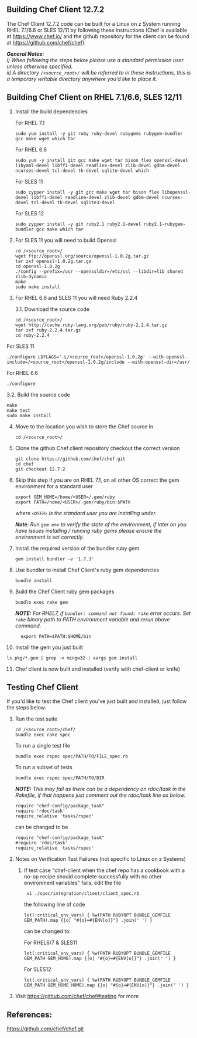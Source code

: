 ## Building Chef Client 12.7.2

The Chef Client 12.7.2 code can be built for a Linux on z System running RHEL 7.1/6.6 or SLES 12/11 by following these instructions (Chef is available at https://www.chef.io/ and the github repository for the client can be found at https://github.com/chef/chef):

_**General Notes:**_   
_i) When following the steps below please use a standard permission user unless otherwise specified._  
_ii) A directory `/<source_root>/` will be referred to in these instructions, this is a temporary writable directory anywhere you'd like to place it._


## Building Chef Client on RHEL 7.1/6.6, SLES 12/11

1. Install the build dependencies

    For RHEL 7.1 
    ```
    sudo yum install -y git ruby ruby-devel rubygems rubygem-bundler gcc make wget which tar
    ```
	
    For RHEL 6.6 
    ```
    sudo yum -y install git gcc make wget tar bison flex openssl-devel libyaml-devel libffi-devel readline-devel zlib-devel gdbm-devel ncurses-devel tcl-devel tk-devel sqlite-devel which	  
    ```
    
    For SLES 11
    ```
    sudo zypper install -y git gcc make wget tar bison flex libopenssl-devel libffi-devel readline-devel zlib-devel gdbm-devel ncurses-devel tcl-devel tk-devel sqlite3-devel	      
    ```

    For SLES 12
    ```
    sudo zypper install -y git ruby2.1 ruby2.1-devel ruby2.1-rubygem-bundler gcc make which tar    
    ```

2. For SLES 11 you will need to build Openssl  

    ```
    cd /<source_root>/
    wget ftp://openssl.org/source/openssl-1.0.2g.tar.gz
    tar zxf openssl-1.0.2g.tar.gz
    cd openssl-1.0.2g
    ./config --prefix=/usr --openssldir=/etc/ssl --libdir=lib shared zlib-dynamic
    make
    sudo make install
    ```
    
3. For RHEL 6.6 and SLES 11 you will need Ruby 2.2.4
   
   3.1. Download the source code
   ```
   cd /<source_root>/
   wget http://cache.ruby-lang.org/pub/ruby/ruby-2.2.4.tar.gz
   tar zxf ruby-2.2.4.tar.gz
   cd ruby-2.2.4
   ```
	
  For SLES 11
  ```
  ./configure LDFLAGS='-L/<source_root>/openssl-1.0.2g' --with-openssl-include=/<source_root>/openssl-1.0.2g/include --with-openssl-dir=/usr/
  ```
	  
  For RHEL 6.6
  ```
  ./configure
  ```

   3.2. Build the source code
   ```
   make
   make test	  
   sudo make install
   ```
	
4. Move to the location you wish to store the Chef source in

    ```
    cd /<source_root>/
    ```

5. Clone the github Chef client repository checkout the correct version

    ```
    git clone https://github.com/chef/chef.git
    cd chef
    git checkout 12.7.2
    ```

6. Skip this step if you are on RHEL 7.1, on all other OS correct the gem environment for a standard user

    ```
    export GEM_HOME=/home/<USER>/.gem/ruby
    export PATH=/home/<USER>/.gem/ruby/bin:$PATH
    ``` 

    _where `<USER>` is the standard user you are installing under._
       
   _**Note**: Run ```gem env``` to verify the state of the environment, if later on you have issues installing / running ruby gems please ensure the environment is set correctly._
	
7. Install the required version of the bundler ruby gem

   ```
   gem install bundler -v '1.7.3'
   ```
	
8. Use bundler to install Chef Client's ruby gem dependencies

   ```
   bundle install
   ```
    
9. Build the Chef Client ruby gem packages

   ```
   bundle exec rake gem
   ```

   _**NOTE:** For RHEL7, if ```bundler: command not found: rake``` error occurs. Set ```rake``` binary path to PATH environment variable and rerun above command._  

    ```
      export PATH=$PATH:$HOME/bin
    ```

10. Install the gem you just built

   ```
   ls pkg/*.gem | grep -v mingw32 | xargs gem install
   ```    
   
11. Chef client is now built and installed (verify with chef-client or knife)


## Testing Chef Client

If you'd like to test the Chef client you've just built and installed, just follow the steps below:

1. Run the test suite
   	
   ```
   cd /<source_root>/chef/
   bundle exec rake spec
   ```  
   To run a single test file
   ```  
   bundle exec rspec spec/PATH/TO/FILE_spec.rb
   ```  
   To run a subset of tests
   ```
   bundle exec rspec spec/PATH/TO/DIR
   ```
   
   _**NOTE:** This may fail as there can be a dependency on rdoc/task in the Rakefile, if that happens just comment out the rdoc/task line as below._

   ```
   require "chef-config/package_task"
   require 'rdoc/task'
   require_relative 'tasks/rspec'
   ```
   can be changed to be

   ```
   require "chef-config/package_task"
   #require 'rdoc/task'
   require_relative 'tasks/rspec'
   ```

2. Notes on Verification Test Failures (not specific to Linux on z Systems)  
   1. If test case "chef-client when the chef repo has a cookbook with a no-op recipe should complete successfully with no other environment variables" fails, edit the file

   		``` vi ./spec/integration/client/client_spec.rb```  
        
        the following line of code
        
        ```let(:critical_env_vars) { %w(PATH RUBYOPT BUNDLE_GEMFILE GEM_PATH).map {|o| "#{o}=#{ENV[o]}"} .join(' ') }```
        
        can be changed to: 
        	
        For RHEL6/7 & SLES11
		``` 
		let(:critical_env_vars) { %w(PATH RUBYOPT BUNDLE_GEMFILE GEM_PATH GEM_HOME).map {|o| "#{o}=#{ENV[o]}"} .join(' ') }
		```
        
        For SLES12
		``` 
		let(:critical_env_vars) { %w(PATH RUBYOPT BUNDLE_GEMFILE GEM_PATH GEM_HOME HOME).map {|o| "#{o}=#{ENV[o]}"} .join(' ') }
		```
		
3. Visit https://github.com/chef/chef#testing for more   

## References:

https://github.com/chef/chef.git